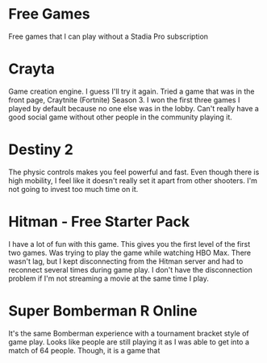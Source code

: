# Free Games
Free games that I can play without a Stadia Pro subscription

# Crayta
Game creation engine. I guess I'll try it again. Tried a game that was in the front page, Craytnite (Fortnite) Season 3. I won the first three games I played by default because no one else was in the lobby. Can't really have a good social game without other people in the community playing it.

# Destiny 2
The physic controls makes you feel powerful and fast.
Even though there is high mobility, I feel like it doesn't really set it apart from other shooters. I'm not going to invest too much time on it.

# Hitman - Free Starter Pack
I have a lot of fun with this game. This gives you the first level of the first two games.
Was trying to play the game while watching HBO Max. There wasn't lag, but I kept disconnecting from the Hitman server and had to reconnect several times during game play.
I don't have the disconnection problem if I'm not streaming a movie at the same time I play. 

# Super Bomberman R Online
It's the same Bomberman experience with a tournament bracket style of game play.
Looks like people are still playing it as I was able to get into a match of 64 people. Though, it is a game that
